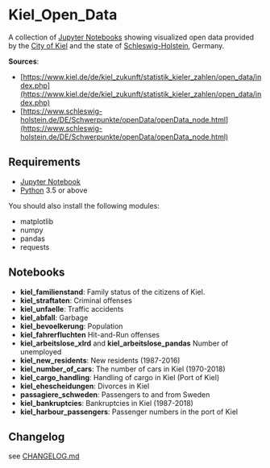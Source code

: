 # Kiel_Open_Data

A collection of [Jupyter Notebooks](https://jupyter.org/) showing visualized open data provided by the [City of Kiel](https://kiel.de/) and the state of [Schleswig-Holstein](https://www.schleswig-holstein.de/EN/Home/home_node.html), Germany.

**Sources**:

* [https://www.kiel.de/de/kiel_zukunft/statistik_kieler_zahlen/open_data/index.php](https://www.kiel.de/de/kiel_zukunft/statistik_kieler_zahlen/open_data/index.php)
* [https://www.schleswig-holstein.de/DE/Schwerpunkte/openData/openData_node.html](https://www.schleswig-holstein.de/DE/Schwerpunkte/openData/openData_node.html)

## Requirements

* [Jupyter Notebook](http://jupyter.org)
* [Python](https://python.org) 3.5 or above

You should also install the following modules:

* matplotlib
* numpy
* pandas
* requests

## Notebooks

* **kiel_familienstand**: Family status of the citizens of Kiel.
* **kiel_straftaten**: Criminal offenses
* **kiel_unfaelle**: Traffic accidents
* **kiel_abfall**: Garbage
* **kiel_bevoelkerung**: Population
* **kiel_fahrerfluchten** Hit-and-Run offenses
* **kiel_arbeitslose_xlrd** and **kiel_arbeitslose_pandas** Number of unemployed
* **kiel_new_residents**: New residents (1987-2016)
* **kiel_number_of_cars**: The number of cars in Kiel (1970-2018)
* **kiel_cargo_handling**: Handling of cargo in Kiel (Port of Kiel)
* **kiel_ehescheidungen**: Divorces in Kiel
* **passagiere_schweden**: Passengers to and from Sweden
* **kiel_bankruptcies**: Bankruptcies in Kiel (1987-2018)
* **kiel_harbour_passengers**: Passenger numbers in the port of Kiel 

## Changelog

see [CHANGELOG.md](https://github.com/niftycode/Kiel_Open_Data/blob/main/Changelog.md)
